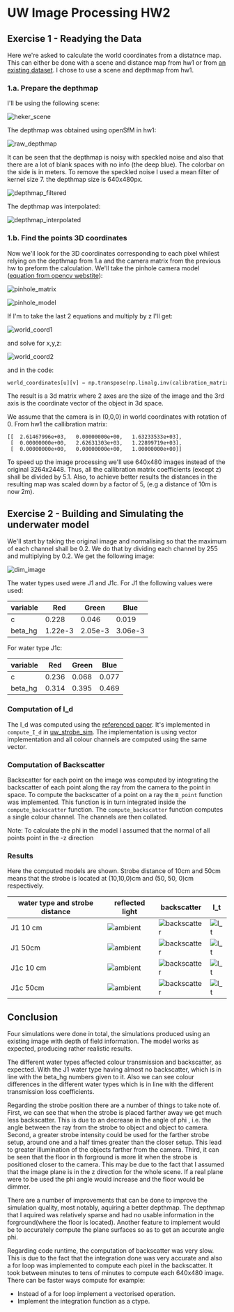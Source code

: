 # UW Image Processing HW2

## Exercise 1 - Readying the Data

Here we're asked to calculate the world coordinates from a distatnce map.
This can either be done with a scene and distance map from hw1 or from
[an existing dataset](http://vision.middlebury.edu/stereo/data/). I chose
to use a scene and depthmap from hw1.

### 1.a. Prepare the depthmap
I'll be using the following scene:

![heker_scene](../hw1/sfm/images/20181125_105644.jpg)

The depthmap was obtained using openSfM in hw1:

![raw_depthmap](output_images/depthmap_raw.png)

It can be seen that the depthmap is noisy with speckled noise and also
that there are a lot of blank spaces with no info (the deep blue). The
colorbar on the side is in meters.
To remove the speckled noise I used a mean filter of kernel size 7.
the depthmap size is 640x480px.

![depthmap_filtered](output_images/depthmap_mean_lpf_k7.png)

The depthmap was interpolated:

![depthmap_interpolated](output_images/depthmap_interpolated.png)


### 1.b. Find the points 3D coordinates
Now we'll look for the 3D coordinates corresponding to each pixel whilest
relying on the depthmap from 1.a and the camera matrix from the previous
hw to preform the calculation. We'll take the pinhole camera model
([equation from opencv webstite](https://docs.opencv.org/2.4/modules/calib3d/doc/camera_calibration_and_3d_reconstruction.html)):

![pinhole_matrix](eqns/opencv_pinhole_matrix.png)

![pinhole_model](eqns/opencv_pinhole_model.png)

If I'm to take the last 2 equations and multiply by z I'll get:

![world_coord1](eqns/world_coord1.gif)

and solve for x,y,z:

![world_coord2](eqns/world_coord2.gif)

and in the code:

```python
world_coordinates[u][v] = np.transpose(np.linalg.inv(calibration_matrix) * np.transpose(np.matrix([u,v,1]))* z)
```
The result is a 3d matrix where 2 axes are the size of the image and the 3rd axis is the
coordinate vector of the object in 3d space.

We assume that the camera is in (0,0,0) in world coordinates with rotation
of 0. From hw1 the callibration matrix:
```
[[  2.61467996e+03,   0.00000000e+00,   1.63233533e+03],
 [  0.00000000e+00,   2.62631303e+03,   1.22899719e+03],
 [  0.00000000e+00,   0.00000000e+00,   1.00000000e+00]]
```

To speed up the image processing we'll use 640x480 images instead of the original 3264x2448.
Thus, all the callibration matrix coefficients (except z) shall be divided by 5.1. Also, to
achieve better results the distances in the resulting map was scaled down by a factor
of 5, (e.g a distance of 10m is now 2m).
 

## Exercise 2 - Building and Simulating the underwater model

We'll start by taking the original image and normalising so that the maximum of each channel
shall be 0.2. We do that by dividing each channel by 255 and multiplying by 0.2. We get the following image:

![dim_image](output_images/L_0.png)

The water types used were J1 and J1c. For J1 the following values were used:

|variable|Red|Green|Blue|
|--------|---|-----|----|
|c |0.228|0.046|0.019|
|beta_hg|1.22e-3| 2.05e-3| 3.06e-3|

For water type J1c:

|variable|Red|Green|Blue|
|--------|---|-----|----|
|c |0.236| 0.068| 0.077|
|beta_hg|0.314| 0.395| 0.469|

### Computation of I_d

The I_d was computed using the [referenced paper](http://csms.haifa.ac.il/profiles/tTreibitz/webfiles/Spier_et_al_2017_insitu-targetless.pdf).
It's implemented in `compute_I_d` in [uw_strobe_sim](uw_img_sim/strobe_sim.py).
The implementation is using vector implementation and all colour channels are computed
using the same vector.

###  Computation of Backscatter

Backscatter for each point on the image was computed by integrating the backscatter of each point
along the ray from the camera to the point in space. To compute the backscatter of a point on a
ray the `B_point` function was implemented. This function is in turn integrated inside the
`compute_backscatter` function. The `compute_backscatter` function computes a single colour channel.
The channels are then collated.

Note: To calculate the phi in the model I assumed that the normal of all points point
 in the -z direction

### Results

Here the computed models are shown. Strobe distance of 10cm and 50cm means that the
strobe is located at (10,10,0)cm and (50, 50, 0)cm respectively.

|water type and strobe distance|  reflected light| backscatter| I_t|
|----------|----------------|------------|----|
|J1 10 cm|![ambient](output_images/i_d/jerlov1_10cm.png)|![backscatter](output_images/bs/jerlov1_10cm.png)|![I_t](output_images/I_t/jerlov1_10cm.png)|
|J1 50cm|![ambient](output_images/i_d/jerlov1_50cm.png)|![backscatter](output_images/bs/jerlov1_50cm.png)|![I_t](output_images/I_t/jerlov1_50cm.png)|
|J1c 10 cm|![ambient](output_images/i_d/jerlov1c_10cm.png)|![backscatter](output_images/bs/jerlov1c_10cm.png)|![I_t](output_images/I_t/jerlov1c_10cm.png)|
|J1c 50cm|![ambient](output_images/i_d/jerlov1c_50cm.png)|![backscatter](output_images/bs/jerlov1c_50cm.png)|![I_t](output_images/I_t/jerlov1c_50cm.png)|

## Conclusion

Four simulations were done in total, the simulations produced using an existing image
with depth of field information.
The model works as expected, producing rather realistic results.

The different water types affected colour transmission and backscatter, as expected.
With the J1 water type having almost no backscatter, which is in line with the
beta_hg numbers given to it. Also we can see colour differences in the different
water types which is in line with the different transmission loss coefficients.

Regarding the strobe position there are a number of things to take note of.
First, we can see that when the strobe is placed farther away
we get much less backscatter. This is due to an decrease in the angle of phi , i.e.
the angle between the ray from the strobe to object and object to camera.
Second, a greater strobe intensity could be used for the farther strobe setup,
around one and a half times greater than the closer setup. This lead to greater
illumination of the objects farther from the camera.
Third, it can be seen that the floor in th forground is more lit when the strobe is positioned
closer to the camera. This may be due to the fact that I assumed that the image plane
is in the z direction for the whole scene. If a real plane were to be used the phi
angle would increase and the floor would be dimmer.

There are a number of improvements that can be done to improve the simulation quality,
most notably, aquiring a better depthmap. The depthmap that I aquired was relatively
sparse and had no usable information in the forground(where the floor is located).
Another feature to implement would be to accurately compute the plane surfaces so as
to get an accurate angle phi.

Regarding code runtime, the computation of backscatter was very slow. This is due to
the fact that the integration done was very accurate and also a for loop was
implemented to compute each pixel in the backscatter. It took between minutes to tens
of minutes to compute each 640x480 image.
There can be faster ways compute for example:
* Instead of a for loop implement a vectorised operation.
* Implement the integration function as a ctype.
